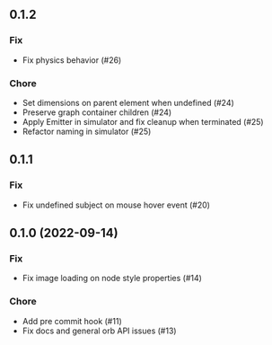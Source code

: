 ## 0.1.2

### Fix

* Fix physics behavior (#26)

### Chore

 * Set dimensions on parent element when undefined (#24)
 * Preserve graph container children (#24)
 * Apply Emitter in simulator and fix cleanup when terminated (#25)
 * Refactor naming in simulator (#25)

## 0.1.1

### Fix

* Fix undefined subject on mouse hover event  (#20)

## 0.1.0 (2022-09-14)

### Fix

* Fix image loading on node style properties (#14)

### Chore

* Add pre commit hook (#11)
* Fix docs and general orb API issues (#13)

